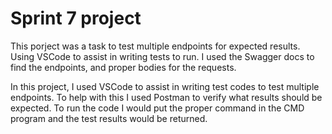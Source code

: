 # Sprint 7 project

This porject was a task to test multiple endpoints for expected results.  Using VSCode to assist in writing tests to run. I used the Swagger docs to find the endpoints, and proper bodies for the requests.

In this project, I used VSCode to assist in writing test codes to test multiple endpoints.  To help with this I used Postman to verify what results should be expected.
To run the code I would put the proper command in the CMD program and the test results would be returned.

